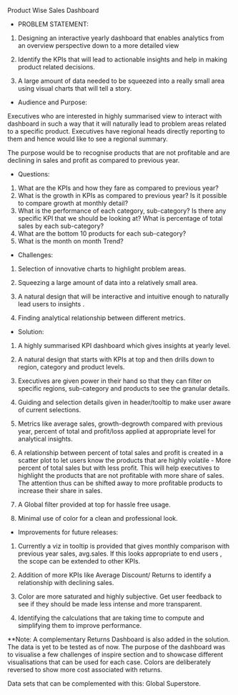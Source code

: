 Product Wise Sales Dashboard

- PROBLEM STATEMENT:

1. Designing an interactive yearly dashboard that enables analytics from an overview perspective down to a more detailed view

2. Identify the KPIs that will lead to actionable insights and help in making product related decisions.

3. A large amount of data needed to be squeezed into a really small area using visual charts that will tell a story.

- Audience and Purpose:

Executives who are interested in highly summarised view to interact with dashboard in such a way that it will naturally lead to problem areas related to a specific product. Executives have regional heads directly reporting to them and hence would like to see a regional summary.

The purpose would be to recognise products that are not profitable and are declining in sales and profit as compared to previous year.

- Questions:


1. What are the KPIs and how they fare as compared to previous year?
2. What is the growth in KPIs as compared to previous year? Is it possible to compare growth at monthly detail?
3. What is the performance of each category, sub-category? Is there any specific KPI that we should be looking at? What is percentage of total sales by each sub-category?
4. What are the bottom 10 products for each sub-category?
5. What is the month on month Trend?

- Challenges:

1. Selection of innovative charts to highlight problem areas.

2. Squeezing a large amount of data into a relatively small area.

3. A natural design that will be interactive and intuitive enough to naturally lead users to insights
.
4. Finding analytical relationship between different metrics.

- Solution:


1. A highly summarised KPI dashboard which gives insights at yearly level.

2. A natural design that starts with KPIs at top and then drills down to region, category and product levels.

3. Executives are given power in their hand so that they can filter on specific regions, sub-category and products to see the granular details.

4. Guiding and selection details given in header/tooltip to make user aware of current selections.

5. Metrics like average sales, growth-degrowth compared with previous year, percent of total and profit/loss applied at appropriate level for analytical insights.

6. A relationship between percent of total sales and profit is created in a scatter plot to let users know the products that are highly volatile - More percent of total sales but with less profit. This will help executives to highlight the products that are not profitable with more share of sales. The attention thus can be shifted away to more profitable products to increase their share in sales.

7. A Global filter provided at top for hassle free usage.

8. Minimal use of color for a clean and professional look.

- Improvements for future releases:

1. Currently a viz in tooltip is provided that gives monthly comparison with previous year sales, avg.sales. If this looks appropriate to end users , the scope can be extended to other KPIs.

2. Addition of more KPIs like Average Discount/ Returns to identify a relationship with declining sales.

3. Color are more saturated and highly subjective. Get user feedback to see if they should be made less intense and more transparent.

4. Identifying the calculations that are taking time to compute and simplifying them to improve performance.

**Note: A complementary Returns Dashboard is also added in the solution. The data is yet to be tested as of now. The purpose of the dashboard was to visualise a few challenges of inspire section and to showcase different visualisations that can be used for each case. Colors are deliberately reversed to show more cost associated with returns.

Data sets that can be complemented with this: Global Superstore.